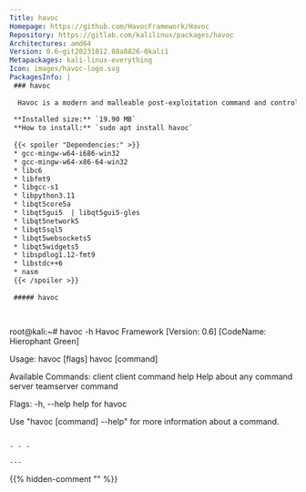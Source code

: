 ```yaml
---
Title: havoc
Homepage: https://github.com/HavocFramework/Havoc
Repository: https://gitlab.com/kalilinux/packages/havoc
Architectures: amd64
Version: 0.6~git20231012.08a8826-0kali1
Metapackages: kali-linux-everything 
Icon: images/havoc-logo.svg
PackagesInfo: |
 ### havoc
 
  Havoc is a modern and malleable post-exploitation command and control framework
 
 **Installed size:** `19.90 MB`  
 **How to install:** `sudo apt install havoc`  
 
 {{< spoiler "Dependencies:" >}}
 * gcc-mingw-w64-i686-win32
 * gcc-mingw-w64-x86-64-win32
 * libc6 
 * libfmt9 
 * libgcc-s1 
 * libpython3.11 
 * libqt5core5a 
 * libqt5gui5  | libqt5gui5-gles 
 * libqt5network5 
 * libqt5sql5 
 * libqt5websockets5 
 * libqt5widgets5 
 * libspdlog1.12-fmt9
 * libstdc++6 
 * nasm
 {{< /spoiler >}}
 
 ##### havoc
 
 
 ```
 root@kali:~# havoc -h
 Havoc Framework [Version: 0.6] [CodeName: Hierophant Green]
 
 Usage:
   havoc [flags]
   havoc [command]
 
 Available Commands:
   client      client command
   help        Help about any command
   server      teamserver command
 
 Flags:
   -h, --help   help for havoc
 
 Use "havoc [command] --help" for more information about a command.
 ```
 
 - - -
 
---
```

{{% hidden-comment "<!--Do not edit anything above this line-->" %}}
